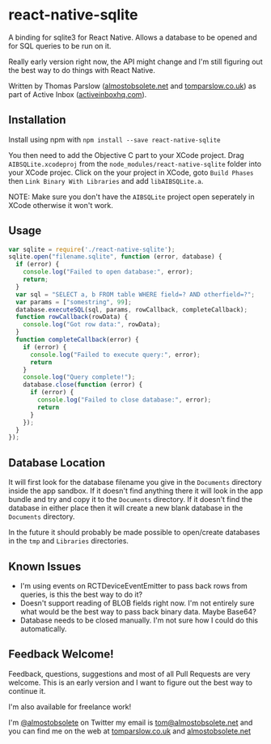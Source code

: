 # react-native-sqlite

A binding for sqlite3 for React Native. Allows a database to be opened and for SQL queries to be run on it.

Really early version right now, the API might change and I'm still figuring out the best way to do things with React Native.

Written by Thomas Parslow
([almostobsolete.net](http://almostobsolete.net) and
[tomparslow.co.uk](http://tomparslow.co.uk)) as part of Active Inbox
([activeinboxhq.com](http://activeinboxhq.com/)).

## Installation

Install using npm with `npm install --save react-native-sqlite`

You then need to add the Objective C part to your XCode project. Drag
`AIBSQLite.xcodeproj` from the `node_modules/react-native-sqlite` folder into your XCode projec. Click on the your project in XCode, goto `Build Phases` then `Link Binary With Libraries` and add `libAIBSQLite.a`.

NOTE: Make sure you don't have the `AIBSQLite` project open seperately in XCode otherwise it won't work.

## Usage

```javascript
var sqlite = require('./react-native-sqlite');
sqlite.open("filename.sqlite", function (error, database) {
  if (error) {
    console.log("Failed to open database:", error);
    return;
  }
  var sql = "SELECT a, b FROM table WHERE field=? AND otherfield=?";
  var params = ["somestring", 99];
  database.executeSQL(sql, params, rowCallback, completeCallback);
  function rowCallback(rowData) {
    console.log("Got row data:", rowData);
  }
  function completeCallback(error) {
    if (error) {
      console.log("Failed to execute query:", error);
      return
    }
    console.log("Query complete!");
    database.close(function (error) {
      if (error) {
        console.log("Failed to close database:", error);
        return
      }
    });
  }
});
```

## Database Location

It will first look for the database filename you give in the `Documents` directory inside the app sandbox. If it doesn't find anything there it will look in the app bundle and try and copy it to the `Documents` directory. If it doesn't find the database in either place then it will create a new blank database in the `Documents` directory.

In the future it should probably be made possible to open/create databases in the `tmp` and `Libraries` directories.

## Known Issues

- I'm using events on RCTDeviceEventEmitter to pass back rows from
  queries, is this the best way to do it?
- Doesn't support reading of BLOB fields right now. I'm not entirely sure what would be the best way to pass back binary data. Maybe Base64?
- Database needs to be closed manually. I'm not sure how I could do
  this automatically.


## Feedback Welcome!

Feedback, questions, suggestions and most of all Pull Requests are
very welcome. This is an early version and I want to figure out the
best way to continue it.

I'm also available for freelance work!

I'm [@almostobsolete](http://twitter.com/almostobsolete) on Twitter my
email is [tom@almostobsolete.net](mailto:tom@almostobsolete.net) and
you can find me on the web at
[tomparslow.co.uk](http://tomparslow.co.uk) and
[almostobsolete.net](http://almostobsolete.net)
